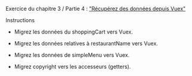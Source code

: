 Exercice du chapitre 3 / Partie 4 : ["Récupérez des données depuis Vuex"](https://openclassrooms.com/fr/courses/6390311-creez-une-application-web-avec-vue-js/6870051-recuperez-des-donnees-depuis-vuex)

Instructions

  - Migrez les données du  shoppingCart  vers Vuex.

  - Migrez les données relatives à  restaurantName  vers Vuex.

  - Migrez les données de  simpleMenu vers Vuex.

  - Migrez  copyright  vers les accesseurs (getters).
